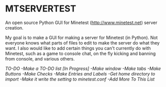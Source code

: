# MTSERVERTEST
An open source Python GUI for Minetest (http://www.minetest.net) server creation.

My goal is to make a GUI for making a server for Minetest (in Python). Not everyone knows what parts of files to edit to make the server do what they want. I also would like to add certain things you can't currently do with Minetest, such as a game to console chat, on the fly kicking and banning from console, and various others.

*TO-DO*
*-Make a TO-DO list [In Progress]*
*-Make window*
*-Make tabs*
*-Make Buttons*
*-Make Checks*
*-Make Entries and Labels*
*-Get home directory to import*
*-Make it write the setting to minetest.conf*
*-Add More To This List*
